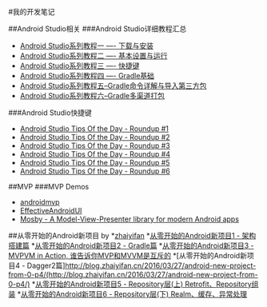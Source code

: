 #我的开发笔记

##Android Studio相关
###Android Studio详细教程汇总

* [Android Studio系列教程一 —- 下载与安装](http://stormzhang.com/devtools/2014/11/25/android-studio-tutorial1/)
* [Android Studio系列教程二 —- 基本设置与运行](http://stormzhang.com/devtools/2014/11/28/android-studio-tutorial2)
* [Android Studio系列教程三 —- 快捷键](http://stormzhang.com/devtools/2014/12/09/android-studio-tutorial3)
* [Android Studio系列教程四 —- Gradle基础](http://stormzhang.com/devtools/2014/12/18/android-studio-tutorial4)
* [Android Studio系列教程五–Gradle命令详解与导入第三方包](http://stormzhang.com/devtools/2015/01/05/android-studio-tutorial5)
* [Android Studio系列教程六–Gradle多渠道打包](http://stormzhang.com/devtools/2015/01/15/android-studio-tutorial6)

###Android Studio快捷键

* [Android Studio Tips Of the Day - Roundup #1](http://www.developerphil.com/android-studio-tips-of-the-day-roundup-1/)
* [Android Studio Tips Of the Day - Roundup #2](http://www.developerphil.com/android-studio-tips-of-the-day-roundup-2/)
* [Android Studio Tips Of the Day - Roundup #3](http://www.developerphil.com/android-studio-tips-of-the-day-roundup-4/)
* [Android Studio Tips Of the Day - Roundup #4](http://www.developerphil.com/android-studio-tips-of-the-day-roundup-4/)
* [Android Studio Tips Of the Day - Roundup #5](http://www.developerphil.com/android-studio-tips-of-the-day-roundup-5/)
* [Android Studio Tips Of the Day - Roundup #6](http://www.developerphil.com/android-studio-tips-of-the-day-roundup-6/)

##MVP
###MVP Demos

* [androidmvp](https://github.com/antoniolg/androidmvp)
* [EffectiveAndroidUI](https://github.com/pedrovgs/EffectiveAndroidUI)
* [Mosby - A Model-View-Presenter library for modern Android apps](https://github.com/sockeqwe/mosby)

##从零开始的Android新项目 by *[zhaiyifan](http://blog.zhaiyifan.cn/)
*[从零开始的Android新项目1 - 架构搭建篇](http://blog.zhaiyifan.cn/2016/03/14/android-new-project-from-0-p1/)
*[从零开始的Android新项目2 - Gradle篇](http://blog.zhaiyifan.cn/2016/03/14/android-new-project-from-0-p2/)
*[从零开始的Android新项目3 - MVPVM in Action, 谁告诉你MVP和MVVM是互斥的](http://blog.zhaiyifan.cn/2016/03/16/android-new-project-from-0-p3/)
*[从零开始的Android新项目4 - Dagger2篇]http://blog.zhaiyifan.cn/2016/03/27/android-new-project-from-0-p4/(http://blog.zhaiyifan.cn/2016/03/27/android-new-project-from-0-p4/)
*[从零开始的Android新项目5 - Repository层(上) Retrofit、Repository组装](http://blog.zhaiyifan.cn/2016/04/30/android-new-project-from-0-p5/)
*[从零开始的Android新项目6 - Repository层(下) Realm、缓存、异常处理](http://blog.zhaiyifan.cn/2016/05/15/android-new-project-from-0-p6/)
